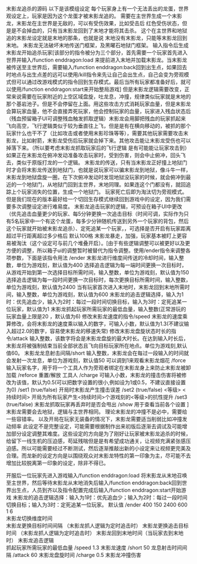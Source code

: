 末影龙追杀的源码
以下是该模组设定
每个玩家身上有一个无法丢出的龙蛋，世界观设定上，玩家是因为这个龙蛋才被末影龙追的。
需要在主世界生成一个末影龙，末影龙在主世界是无敌的，可以有受伤效果，比如受击后 红色受伤状态，但是是不会掉血的，只有当末影龙回到了末地才能将其击杀。  这个在主世界和地狱追的末影龙设定就是末地的那条，也就是说 末地没有末影龙，只能等末影龙回到末地。
末影龙无法破坏末地传送门框架，及黑曜石地狱门框架。
输入指令后生成末影龙开始追杀玩家[该部分的指令被分为三个部分，首先需要一个玩家首先进入世界并输入/function enddragon:load 来提前进入末地并加载末影龙。当末影龙被传送至主世界后，需要输入/function enddragon:back回到出生点，如果回去时地点与出生点差的远可以使用/kill指令来先让自己会出生点，自己会变为旁观模式但可以通过改游戏模式的指令回到生存模式。最后当所有玩家都准备好后，就可以使用/function enddragon:start来开始整局游戏]
但是末影龙逻辑需要改变，正常来说需要在玩家附近的上空区域盘旋，吐龙息，冲撞，规律类似玩家就是末地的那个基岩池子。但是不会停留在上面。用这些攻击方式消耗玩家血量，但是末影龙会算玩家血量，他不会直接弄死玩家，他会控制玩家的血量，玩家进入残血状态后（残血预留箱子UI可调整残血触发抓取逻辑）末影龙会用脚把残血的玩家抓起来飞向高空，飞行逻辑类似于较为垂直往上飞，但是是有在横向移动的，被抓的那个玩家什么也干不了（比如攻击或者使用末影珍珠等等），需要其他玩家需要攻击末影龙，比如射箭，末影龙受伤后玩家就会掉下来。其他攻击能让末影龙受伤也可以掉落下来。（所以要考虑末影龙抓取玩家后的飞行逻辑 是有可能能让玩家攻击到）
如果正在末影龙在俯冲发动准备攻击玩家时，受到伤害，则会中止俯冲，回头飞去，类似于原版打龙的一个逻辑。
末影龙的传送，只有当末影龙正好撞上地狱门时才会将末影龙传送到地狱门，也就是说玩家可以骗末影龙到地狱，像斗牛一样，末影龙到地狱盘旋一圈，在下次俯冲发动时发现地狱没玩家的时候，就会俯冲到最近的一个地狱门，从地狱门回到主世界，末地同理。如果连这个门都没有，就回追踪上个玩家消失的位置，生成一个地狱门。
玩家死亡后即为淘汰切为旁观模式。但是我们现在的版本最好给一个切回生存模式继续回到游戏中的设定，因为我们需要多次调整设定进行难易度。
末影龙追击玩家的逻辑，可预设在箱子UI中更改（优先追击血量更少的玩家、每5分钟更换一次追击目标（时间可调，实际作为只有5名玩家中一个有这个龙蛋，每多少分钟随机传送到另外一个玩家的背包，然后这个玩家就开始被末影龙追杀）、定死追某一个玩家，，可选择是否开启有玩家距离超过平行距离超过多少格后 默认100格 末影龙暴走，加强，玩家基本被盯上更容易被淘汰（这个设定可与前几个堆叠开启）。[由于有些逻辑调整可以被更好以及更方便的调整，所以箱子ui的调整暂时被替代为指令调整。使用/ender指令来调整各项参数，下面是该指令用法
/ender <tptime> <changetime> <time> <backendtime> <op> <takehealth>
<tptime> 末影龙进行维度间传送的冷却时间，输入整数，单位为游戏刻，默认值为400
<changetime> 选择追击逻辑为每一端时间更换一次目标时，从游戏开始到第一次选择目标所需时间，输入整数，单位为游戏刻，默认值为150
<time> 选择追击逻辑为每一段时间更换一次目标时，每次更换目标所需时间，输入整数，单位为游戏刻，默认值为2400
<backendtime> 当有玩家首次进入末地时，末影龙回到末地所需时间，输入整数，单位为游戏刻，默认值为600
<op> 末影龙的追击逻辑选择，输入为1时：优先追血少，输入为2时：每过一段时间切换目标，输入为3时：定死追某一位玩家，默认值为1
<takehealth> 末影龙抓起玩家所需玩家的最低血量，输入整数(正常游玩的玩家血量上限是20
，默认值为6)
修改末影龙速度的指令/speed <speed>
<speed> 末影龙的速度乘算修改，会将末影龙的速度乘以输入的数字，可输入小数，默认值为1.3(不建议输入超过2.0的数字，容易使末影龙的移速失常)
修改末影龙盘旋状态时长的指令/attack <attack>
<attack> 输入整数，该数字将会是末影龙盘旋的最大时长。在达到输入时长后，末影龙将被强制结束当前全部状态且飞向目标玩家所在地点。单位为游戏刻,默认值60。
末影龙龙息射击间隔/short <short>
<short> 输入整数，末影龙会在每过一段输入的时间就会发射一次龙息，单位为游戏刻，默认值50  可以调到1来观看末影龙烟花
/force <player>
<player> 输入玩家名字，用于将一个工具人作为旁观者绑定在末影龙身上来防止末影龙被卸加载
/reforce
重置/解放 工具人
/charge <damage>
<damage> 可输入小数，末影龙的撞击伤害将被修改为该值，默认为0.5(可以把数字设置的很小,例如设为1或0.5，不建议直接设置为0)
/set1 (true/false)  开局时末影龙产生撞击误差
/set2 (true/false) <等级> <持续时间>  开局为所有玩家产生<持续时间>个游戏刻的<等级>的抗性提升
/set3 (true/false) 末影龙抓取玩家再丢弃时是否会甩出
/show 用于查看当前各个设置
]
末影龙需要会去地狱，逻辑与主世界相同。
理论末影龙的冲撞不是必中，需要给一些容错率。
以及开局在玩家无装备的情况下，末影龙需要适当削弱比如冲撞发动频率
此设定不是完整设定，可能需要根据制作出来初版后逐渐去调试及可能增加部分设定调整其难度。这些设定的方向是为了刚好让玩家被末影龙追杀的时候，给留下一线生机的压迫感，苟延残喘但是是有希望成功通关，让视频充满紧张感压迫感。所以可能需要经过不断测试，然后逐渐推敲出新的小设定来让视频更完美及合理。而龙新的设定方向是以围绕观众对末影龙特性的第一印象为主，尽可能不去增加比较脱离第一印象的设定，除非不得已。

开服后一位玩家先进入游戏输入/function enddragon:load 将末影龙从末地召唤至主世界，然后等待末影龙从末地消失后输入/function enddragon:back回到世界出生点，人员到齐以及指令配置完成后输入/function enddragon:start开始游戏
末影龙的追击逻辑选择：输入为1时：优先追血少；输入为2时：每过一段时间切换目标；输入为3时：定死追某一位玩家。
默认值
/ender 400 150 2400 600 1 6       
末影龙切换维度时间   
末影龙更换目标时间间隔   （末影龙抓人逻辑为定时追击时）
末影龙更换追击目标时间    （末影龙抓人逻辑为定时追击时）
末影龙回到末地时间（当玩家去到末地时） 
 末影龙追击逻辑    
抓起玩家所需玩家的最低血量
/speed 1.3       末影龙速度
/short 50          龙息射击时间间隔
/attack 60        末影龙盘旋时间
/charge 0.5      末影龙冲撞伤害
